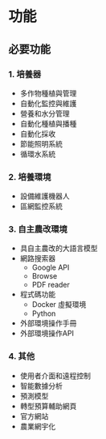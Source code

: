<!--
 * @Author: hibana2077 hibana2077@gmail.com
 * @Date: 2023-12-12 08:35:24
 * @LastEditors: hibana2077 hibana2077@gmaill.com
 * @LastEditTime: 2024-01-24 13:31:20
 * @FilePath: \smart_hydroponic_farm\doc\function.md
 * @Description: 这是默认设置,请设置`customMade`, 打开koroFileHeader查看配置 进行设置: https://github.com/OBKoro1/koro1FileHeader/wiki/%E9%85%8D%E7%BD%AE
-->
# 功能

## 必要功能

### 1. 培養器

- 多作物種植與管理
- 自動化監控與維護
- 營養和水分管理
- 自動化種植與播種
- 自動化採收
- 節能照明系統
- 循環水系統

### 2. 培養環境

- 設備維護機器人
- 區網監控系統

### 3. 自主農改環境

- 具自主農改的大語言模型
- 網路搜索器
    - Google API
    - Browse
    - PDF reader
- 程式碼功能
    - Docker 虛擬環境
    - Python
- 外部環境操作手冊
- 外部環境操作API

### 4. 其他

- 使用者介面和遠程控制
- 智能數據分析
- 預測模型
- 轉型預算輔助網頁
- 官方網站
- 農業網宇化
